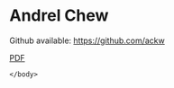 <!DOCTYPE html>
<html>
    <head>
        <title>Hello world!</title>
    </head>
    <body>
        <h1>Andrel Chew</h1>
        <p>Github available: 
            <a href='https://github.com/ackw'>https://github.com/ackw</a>
        </p>    
    <a href="/resume/resume.pdf" target="_blank">PDF</a>

    </body>
</html>